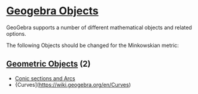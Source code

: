 # [Geogebra Objects](https://wiki.geogebra.org/en/Objects)

GeoGebra supports a number of different mathematical objects and related options.

The following Objects should be changed for the Minkowskian metric: 

## [Geometric Objects](https://wiki.geogebra.org/en/Geometric_Objects) (2)
* [Conic sections and Arcs](https://wiki.geogebra.org/en/Conic_sections)
* {Curves](https://wiki.geogebra.org/en/Curves)
